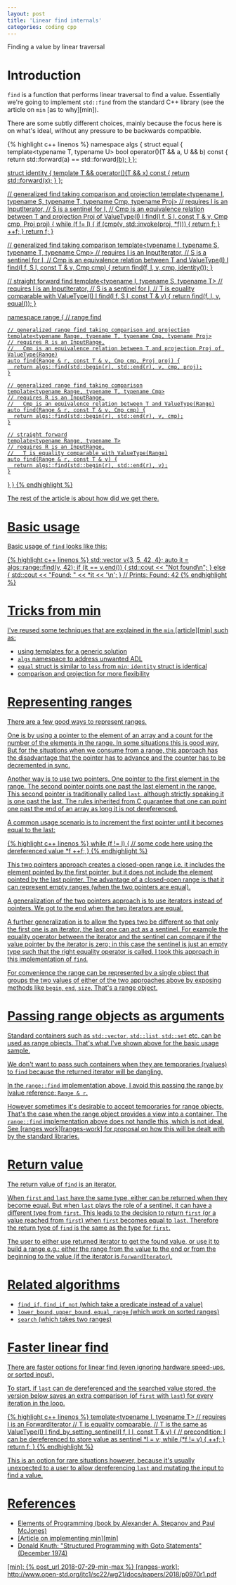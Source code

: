 ```yaml
---
layout: post
title: 'Linear find internals'
categories: coding cpp
---
```


Finding a value by linear traversal


# Introduction

`find` is a function that performs linear traversal to find a value.
Essentially we're going to implement `std::find` from the standard C++ library
(see the article on `min` [as to why][min]).

There are some subtly different choices, mainly because the focus here is on
what's ideal, without any pressure to be backwards compatible.

{% highlight c++ linenos %}
namespace algs {
  struct equal
  {
    template<typename T, typename U>
    bool operator()(T && a, U && b) const {
      return std::forward<T>(a) == std::forward<U>(b);
    }
  };

  struct identity
  {
    template<typename T>
    T && operator()(T && x) const {
      return std::forward<T>(x);
    }
  };

  // generalized find taking comparison and projection
  template<typename I, typename S, typename T, typename Cmp, typename Proj>
  // requires I is an InputIterator,
  //   S is a sentinel for I,
  //   Cmp is an equivalence relation between T and projection Proj of ValueType(I)
  I find(I f, S l, const T & v, Cmp cmp, Proj proj) {
    while (f != l) {
      if (cmp(v, std::invoke(proj, *f))) {
        return f;
      }
      ++f;
    }
    return f;
  }

  // generalized find taking comparison
  template<typename I, typename S, typename T, typename Cmp>
  // requires I is an InputIterator,
  //   S is a sentinel for I,
  //   Cmp is an equivalence relation between T and ValueType(I)
  I find(I f, S l, const T & v, Cmp cmp) {
    return find(f, l, v, cmp, identity());
  }

  // straight forward find
  template<typename I, typename S, typename T>
  // requires I is an InputIterator,
  //   S is a sentinel for I,
  //   T is equality comparable with ValueType(I)
  I find(I f, S l, const T & v) {
    return find(f, l, v, equal());
  }

  namespace range {
    // range find

    // generalized range find taking comparison and projection
    template<typename Range, typename T, typename Cmp, typename Proj>
    // requires R is an InputRange,
    //   Cmp is an equivalence relation between T and projection Proj of ValueType(Range)
    auto find(Range & r, const T & v, Cmp cmp, Proj proj) {
      return algs::find(std::begin(r), std::end(r), v, cmp, proj);
    }

    // generalized range find taking comparison
    template<typename Range, typename T, typename Cmp>
    // requires R is an InputRange,
    //   Cmp is an equivalence relation between T and ValueType(Range)
    auto find(Range & r, const T & v, Cmp cmp) {
      return algs::find(std::begin(r), std::end(r), v, cmp);
    }

    // straight forward
    template<typename Range, typename T>
    // requires R is an InputRange,
    //   T is equality comparable with ValueType(Range)
    auto find(Range & r, const T & v) {
      return algs::find(std::begin(r), std::end(r), v);
    }
  }
}
{% endhighlight %}

The rest of the article is about how did we get there.


# Basic usage

Basic usage of `find` looks like this:

{% highlight c++ linenos %}
  std::vector<int> v{3, 5, 42, 4};
  auto it = algs::range::find(v, 42);
  if (it == v.end()) {
    std::cout << "Not found\n";
  }
  else {
    std::cout << "Found: " << *it << '\n';
  }
// Prints: Found: 42
{% endhighlight %}


# Tricks from min

I've reused some techniques that are explained in the `min` [article][min] such
as:

- using templates for a generic solution
- `algs` namespace to address unwanted ADL
- `equal` struct is similar to `less` from `min`; `identity` struct is
  identical
- comparison and projection for more flexibility


# Representing ranges

There are a few good ways to represent ranges.

One is by using a pointer to the element of an array and a count for the number
of the elements in the range. In some situations this is good way. But for the
situations when we consume from a range, this approach has the disadvantage
that the pointer has to advance and the counter has to be decremented in sync.

Another way is to use two pointers. One pointer to the first element in the
range. The second pointer points one past the last element in the range. This
second pointer is traditionally called `last`, although strictly speaking it is
one past the last. The rules inherited from C guarantee that one can point one
past the end of an array as long it is not dereferenced.

A common usage scenario is to increment the first pointer until it becomes
equal to the last:

{% highlight c++ linenos %}
    while (f != l) {
      // some code here using the dereferenced value *f
      ++f;
    }
{% endhighlight %}


This two pointers approach creates a closed-open range i.e. it includes the
element pointed by the first pointer, but it does not include the element
pointed by the last pointer. The advantage of a closed-open range is that it
can represent empty ranges (when the two pointers are equal).

A generalization of the two pointers approach is to use iterators instead of
pointers. We got to the end when the two iterators are equal.

A further generalization is to allow the types two be different so that only
the first one is an iterator, the last one can act as a sentinel. For example
the equality operator between the iterator and the sentinel can compare if the
value pointer by the iterator is zero; in this case the sentinel is just an
empty type such that the right equality operator is called. I took this
approach in this implementation of `find`.

For convenience the range can be represented by a single object that groups the
two values of either of the two approaches above by exposing methods like
`begin`, `end`, `size`. That's a range object.


# Passing range objects as arguments

Standard containers such as `std::vector`, `std::list`, `std::set` etc. can be
used as range objects. That's what I've shown above for the basic usage sample.

We don't want to pass such containers when they are temporaries (rvalues) to
`find` because the returned iterator will be dangling.

In the `range::find` implementation above, I avoid this passing the range by
lvalue reference: `Range & r`.

However sometimes it's desirable to accept temporaries for range objects.
That's the case when the range object provides a view into a container. The
`range::find` implementation above does not handle this, which is not ideal.
See [ranges work][ranges-work] for proposal on how this will be dealt with by
the standard libraries.


# Return value

The return value of `find` is an iterator.

When `first` and `last` have the same type, either can be returned when they
become equal. But when `last` plays the role of a sentinel, it can have a
different type from `first`. This leads to the decision to return `first` (or a
value reached from `first`) when `first` becomes equal to `last`. Therefore the
return type of `find` is the same as the type for `first`.

The user to either use returned iterator to get the found value, or use it to
build a range e.g.: either the range from the value to the end or from the
beginning to the value (if the iterator is `ForwardIterator`).


# Related algorithms

- `find_if`, `find_if_not` (which take a predicate instead of a value)
- `lower_bound`, `upper_bound`, `equal_range` (which work on sorted ranges)
- `search` (which takes two ranges)


# Faster linear find

There are faster options for linear find (even ignoring hardware speed-ups, or
sorted input).

To start, if `last` can de dereferenced and the searched value stored, the
version below saves an extra comparison (of `first` with `last`) for every
iteration in the loop.

{% highlight c++ linenos %}
  template<typename I,  typename T>
  // requires I is an ForwardIterator
  //   T is equality comparable,
  //   T is the same as ValueType(I)
  I find_by_setting_sentinel(I f, I l, const T & v) {
    // precondition: l can be dereferenced to store value as sentinel
    *l = v;
    while (*f != v) {
      ++f;
    }
    return f;
  }
{% endhighlight %}

This is an option for rare situations however, because it's usually unexpected
to a user to allow dereferencing `last` and mutating the input to find a value.


# References

- Elements of Programming (book by Alexander A. Stepanov and Paul McJones)
- [Article on implementing min][min]
- Donald Knuth: "Structured Programming with Goto Statements" (December 1974)


[min]:             {% post_url 2018-07-29-min-max %}
[ranges-work]: http://www.open-std.org/jtc1/sc22/wg21/docs/papers/2018/p0970r1.pdf
